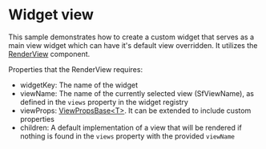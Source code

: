 # Widget view

This sample demonstrates how to create a custom widget that serves as a main view widget which can have it's default view overridden.
It utilizes the [RenderView](https://github.com/Sitefinity/nextjs-sdk/blob/main/widgets/common/render-view.tsx) component.

Properties that the RenderView requires:
 - widgetKey: The name of the widget
 - viewName: The name of the currently selected view (SfViewName), as defined in the `views` property in the widget registry
 - viewProps: [ViewPropsBase\<T>](https://github.com/Sitefinity/nextjs-sdk/blob/main/widgets/common/view-props-base.ts). It can be extended to include custom properties
 - children: A default implementation of a view that will be rendered if nothing is found in the `views` property with the provided `viewName`
